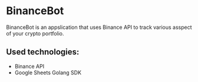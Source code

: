 # BinanceBot

BinanceBot is an appslication that uses Binance API to track various asspect of your crypto portfolio.

## Used technologies:
* Binance API
* Google Sheets Golang SDK